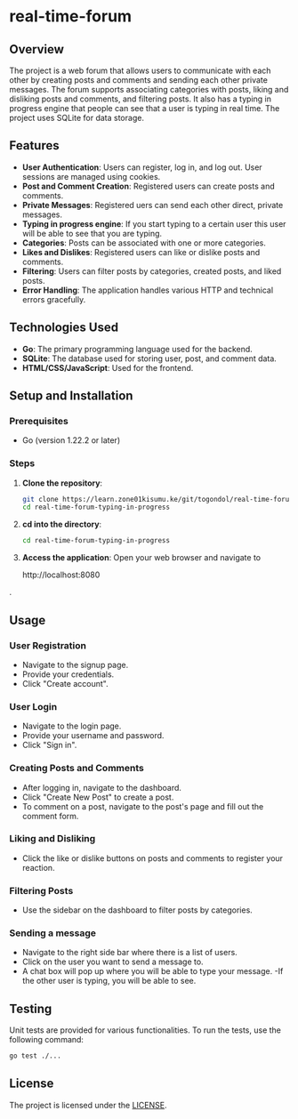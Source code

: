 # real-time-forum

## Overview

The project is a web forum that allows users to communicate with each other by creating posts and comments and sending each other private messages. The forum supports associating categories with posts, liking and disliking posts and comments, and filtering posts. It also has a typing in progress engine that people can see that a user is typing in real time. The project uses SQLite for data storage.

## Features

- **User Authentication**: Users can register, log in, and log out. User sessions are managed using cookies.
- **Post and Comment Creation**: Registered users can create posts and comments.
- **Private Messages**: Registered uers can send each other direct, private messages.
- **Typing in progress engine**: If you start typing to a certain user this user will be able to see that you are typing.
- **Categories**: Posts can be associated with one or more categories.
- **Likes and Dislikes**: Registered users can like or dislike posts and comments.
- **Filtering**: Users can filter posts by categories, created posts, and liked posts.
- **Error Handling**: The application handles various HTTP and technical errors gracefully.

## Technologies Used

- **Go**: The primary programming language used for the backend.
- **SQLite**: The database used for storing user, post, and comment data.
- **HTML/CSS/JavaScript**: Used for the frontend.


## Setup and Installation

### Prerequisites

- Go (version 1.22.2 or later)

### Steps

1. **Clone the repository**:
   ```sh
   git clone https://learn.zone01kisumu.ke/git/togondol/real-time-forum-typing-in-progress
   cd real-time-forum-typing-in-progress
   ```

2. **cd into the directory**:
   ```sh
   cd real-time-forum-typing-in-progress
   ```

3. **Access the application**:
   Open your web browser and navigate to 
   
   http://localhost:8080

.

## Usage

### User Registration

- Navigate to the signup page.
- Provide your credentials.
- Click "Create account".

### User Login

- Navigate to the login page.
- Provide your username and password.
- Click "Sign in".

### Creating Posts and Comments

- After logging in, navigate to the dashboard.
- Click "Create New Post" to create a post.
- To comment on a post, navigate to the post's page and fill out the comment form.

### Liking and Disliking

- Click the like or dislike buttons on posts and comments to register your reaction.

### Filtering Posts

- Use the sidebar on the dashboard to filter posts by categories.

### Sending a message
- Navigate to the right side bar where there is a list of users.
- Click on the user you want to send a message to.
- A chat box will pop up where you will be able to type your message.
-If the other user is typing, you will be able to see.

## Testing

Unit tests are provided for various functionalities. To run the tests, use the following command:

```sh
go test ./...
```

## License

The project is licensed under the [LICENSE](LICENSE).
